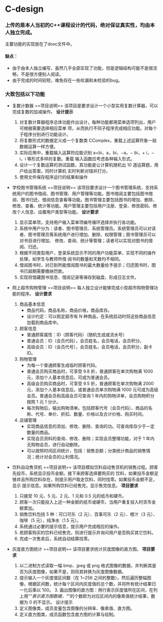 # C-design

### 上传的是本人当初的C++课程设计的代码，绝对保证真实性，均由本人独立完成。
主要功能的实现放在了doxc文件中。

#### 缺点：
* 由于由本人独立编写，虽然几乎全部实现了功能，但是逻辑结构可能不是很流畅，不是很方便别人阅读。
* 由于完成的时间较短，难免存在一些纰漏和未检验的bug。

### 大致包括以下功能

* 复数计数器
  ==项目说明== 
    该项目是要求设计一个小型实用复数计算器，可以完成复数的加减操作。
  **设计提示** 
  1. 对复数计算器程序总体功能作出设计，每种功能都用菜单选项列出，用户可根据需要选择相应菜单 项，从而执行不同子程序完成相应功能。对每个子程序分别进行功能设计。 
  2. 将复数形式的数据定义成一个复数类 CComplex，重载上述运算符象一般数据运算一样方便。 
  3. 实际应用中，重载输入运算符应能识别 a+bi，a，bi，−a，− bi，+ i，− i，i 等形式多样的复数。重载 输入函数应考虑各种输入形式。 
  4. 设计一个复数运算的测试函数，其功能是让计算机随机出 10 道运算题，用户给出答案，同时计算机 实时判断对错并打分。 
  5. 使用文件保存程序运行的结果和操作

* 学校图书管理系统
  ==项目说明==
    该项目要求设计一个图书管理系统，支持系统用户的图书借阅、图书管理、用户管理等功能。图书借阅主要包括图书借阅、图书归还、借阅信息查看等功能。图书管理主要包括图书的增加、删除、修改、查看、统计等功能。用户管理主要包括用户注册、登录、修改密码、修改个人信息、设置用户类型等功能。
  **设计要求**
  1. 显示菜单项，支持用户输入菜单项编号循环选择并执行各功能。
  2. 系统中用户分为：读者、图书管理员、系统管理员。系统管理员可以对读者、图书管理员等系统用户进行增加、删除、权限管理；图书管理员可以对书目进行增加、  修改、查询、统计等管理；读者可以实现对图书的借阅、归还。
  3. 根据不同类型用户，登录系统显示不同的用户功能菜单，实现不同的操作处理，如学生与教师所借
 阅书的数量和天数均不相同。
  4. 借阅图书时，对已到所能借阅图书的最大数量给予提示；归还图书时，图书已超期需要缴纳罚款。
  5. 实现将馆藏图书信息、借阅记录等保存到磁盘，形成日志文件。
* 网上超市购物管理
  ==项目说明==
    每人独立设计能够完成小型超市购物管理功能的程序。
  **设计要求**
  1. 商品基本信息
      * 商品代码，商品名称，商品价格，商品库存。
      * 设计约定：可以假定超市有 N 种商品，在系统启动时将这些商品信息加载到商品库中。
  2. 顾客信息
      * 普通顾客属性：ID（顾客代码）（随机生成或流水号）
      * 普通会员：ID（会员代码），会员姓名，会员电话，会员积分。
      * 高级会员：ID（会员代号），会员姓名，会员电话，会员积分，副卡 ID。 
  3. 购物管理
      * 为每一个普通顾客生成临时顾客代码。
      * 普通会员购买商品时，可享受 9.8 折，普通顾客在单次购物满 1000 元，添加个人基本信息后，可成为普通会员。
      * 高级会员购买商品时，可享受 9.5 折，普通顾客在单次购物满 2000 元，添加个人基本信息后，或普通会员单次购物满 1000 元可成为高级会员。普通会员和高级会员可查询 1 年内的购物详单，会员购物积分按照 1 元 1 分计。
      * 每次购物后，输出购物清单。包括顾客代号（会员代码）、商品的名称、代号、单价、折扣、数量、价格以及合计价格、购买时间。
  4. 店铺管理
      * 实现商品信息的添加、修改、删除、查询的功。可查询库存少于一定数量的商品。
      * 实现会员资料的查询、修改、删除；实现会员整理功能，对于 1 年内无购物会员，进行自动删除。
      * 可以按照时间区间统计，包括：销售总额；分类统计商品的销售情况；统计对会员的让利情况。

* 饮料自动售货机
  ==项目说明==
    该项目模拟饮料自动售货机的销售过程。顾客先投币，系统显示投币金额。接下来顾客选择要购买的 饮料，如果投币金额足够并且所购饮料存在，则提示用户取走饮料，同时找零。如果投币金额不足，显示 提示信息。如果所购饮料已经售完，显示售完信息。
   **项目要求**
   1. 只接受 10 元、5 元、2 元、1 元和 0.5 元的纸币和硬币。 
   2. 顾客一次只能投入上述一种金额的纸币或硬币，当用户重复投入时货币金额累加。 
   3. 销售饮料包括 5 种：可口可乐（2 元）、百事可乐（2 元）、橙汁（3 元）、咖啡（5 元），纯净水（1.5 元）。 
   4. 系统通过必要的提示信息，提示用户完成相应的操作。 
   5. 若顾客购买的饮料已经售完，则进行提示并询问用户是否购买其它饮料。 
   6. 完成一次售卖后，系统自动结算找零。
   
* 灰度直方图统计
  ==项目说明==
    该项目要求统计灰度图像的直方图。
  **项目要求**
  1. 以二进制方式读取一幅 bmp、jpeg 或 png 格式图像的数据，并判断其是否为灰度图像，如果不是，则将其转换为灰度图像数据。
  2. 提示输入一个灰度值区间数（在 1~256 之间的整数）。然后遍历整幅图像，根据区间数，统计每个区间内灰度值的总个数，并将所有统计结果归一化后乘以 100。   3. 画出图像的直方图：用行表示灰度值所在区间，在列上用“*”表示直方图数据，“*”的个数即为对应区间内的像素值统计结果，数据为 0 的不显示。
设计提示
  1. 定义图像类，成员变量包含图像的分辨率、像素值、直方图。
  2. 定义直方图类，成员函数包含直方图的计算与绘制。
